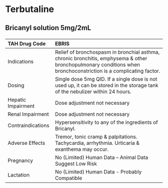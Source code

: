 # Terbutaline

## Bricanyl solution 5mg/2mL

##### 

| TAH Drug Code      | EBRIS                                                                                                                                                            |
|:-------------------|:-----------------------------------------------------------------------------------------------------------------------------------------------------------------|
| Indications        | Relief of bronchospasm in bronchial asthma, chronic bronchitis, emphysema & other bronchopulmonary conditions when bronchoconstriction is a complicating factor. |
| Dosing             | Single dose 5mg QID. If a single dose is not used up, it can be stored in the storage tank of the nebulizer within 24 hours.                                     |
| Hepatic Impairment | Dose adjustment not necessary                                                                                                                                    |
| Renal Impairment   | Dose adjustment not necessary                                                                                                                                    |
| Contraindications  | Hypersensitivity to any of the ingredients of Bricanyl.                                                                                                          |
| Adverse Effects    | Tremor, tonic cramp & palpitations. Tachycardia, arrhythmia. Urticaria & exanthema may occur.                                                                    |
| Pregnancy          | No (Limited) Human Data – Animal Data Suggest Low Risk                                                                                                           |
| Lactation          | No (Limited) Human Data - Probably Compatible                                                                                                                    |

